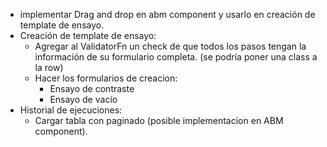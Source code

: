 - implementar Drag and drop en abm component y usarlo en creación de template de ensayo. 
- Creación de template de ensayo:
  - Agregar al ValidatorFn un check de que todos los pasos tengan la información de su formulario completa. (se podría poner una class a la row)
  - Hacer los formularios de creacion:
    - Ensayo de contraste
    - Ensayo de vacío
- Historial de ejecuciones:
  - Cargar tabla con paginado (posible implementacion en ABM component).